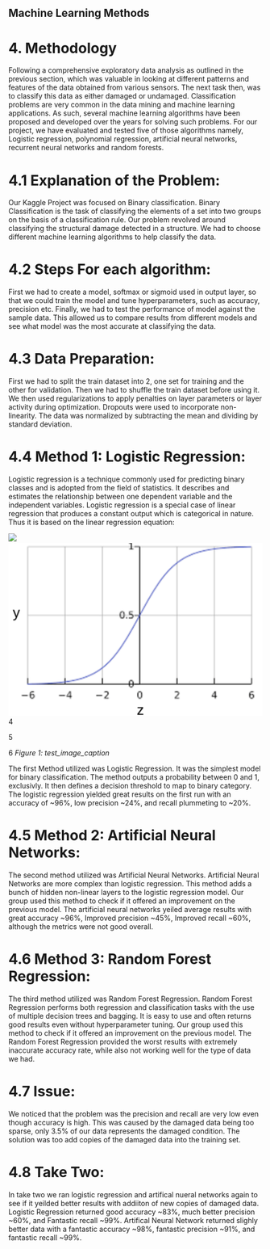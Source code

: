 ## Machine Learning Methods

# 4. Methodology
Following a comprehensive exploratory data analysis as outlined in the previous section, which was valuable in looking at different patterns and features of the data obtained from various sensors. The next task then, was to classify this data as either damaged or undamaged. Classification problems are very common in the data mining and machine learning applications. As such, several machine learning algorithms have been proposed and developed over the years for solving such problems. For our project, we have evaluated and tested five of those algorithms namely, Logistic regression, polynomial regression, artificial neural networks, recurrent neural networks and random forests.
# 4.1 Explanation of the Problem:
Our Kaggle Project was focused on Binary classification. Binary Classification is the task of classifying the elements of a set into two groups on the basis of a classification rule. Our problem revolved around classifying the structural damage detected in a structure. We had to choose different machine learning algorithms to help classify the data.

# 4.2 Steps For each algorithm:
First we had to create a model, softmax or sigmoid used in output layer, so that we could train the model and tune hyperparameters, such as accuracy, precision etc. Finally, we had to test the performance of model against the sample data. This allowed us to compare results from different models and see what model was the most accurate at classifying the data.

# 4.3 Data Preparation:
First we had to split the train dataset into 2, one set for training and the other for validation. Then we had to shuffle the train dataset before using it. We then used regularizations to apply penalties on layer parameters or layer activity during optimization. Dropouts were used to incorporate non-linearity. The data was normalized by subtracting the mean and dividing by standard deviation.

# 4.4 Method 1: Logistic Regression:
Logistic regression is a technique commonly used for predicting binary classes and is adopted from the field of statistics. It describes and estimates the relationship between one dependent variable and the independent variables. Logistic regression is a special case of linear regression that produces a constant output which is categorical in nature. Thus it is based on the linear regression equation:

<img src="https://render.githubusercontent.com/render/math?math=y = \beta%2Bw_{1}x_{1}%2Bw_{2}x_{2}%2Bw_{3}x_{3}...">

<img src="images/logistic_sigmoid.png" alt="Test" width="600"/>
4
</p>
5
<p>
6
<em>Figure 1: test_image_caption</em>

The first Method utilized was Logistic Regression. It was the simplest model for binary classification. The method outputs a probability between 0 and 1, exclusivly. It then defines a decision threshold to map to binary category. The logistic regression yielded great results on the first run with an accuracy of ~96%, low precision ~24%, and recall plummeting to ~20%.

# 4.5 Method 2: Artificial Neural Networks:
The second method utilized was Artificial Neural Networks. Artificial Neural Networks are more complex than logistic regression. This method adds a bunch of hidden non-linear layers to the logistic regression model. Our group used this method to check if it offered an improvement on the previous model. The artificial neural networks yeiled average results with great accuracy ~96%, Improved precision ~45%, Improved recall ~60%, although the metrics were not good overall.

# 4.6 Method 3: Random Forest Regression:
The third method utilized was Random Forest Regression. Random Forest Regression performs both regression and classification tasks with the use of multiple decision trees and bagging. It is easy to use and often returns good results even without hyperparameter tuning. Our group used this method to check if it offered an improvement on the previous model. The Random Forest Regression provided the worst results with extremely inaccurate accuracy rate, while also not working well for the type of data we had.

# 4.7 Issue:
We noticed that the problem was the precision and recall are very low even though accuracy is high. This was caused by the damaged data being too sparse, only 3.5% of our data represents the damaged condition. The solution was too add copies of the damaged data into the training set.

# 4.8 Take Two:
In take two we ran logistic regression and artifical nueral networks again to see if it yeilded better results with addiiton of new copies of damaged data. Logistic Regression returned good accuracy ~83%, much better precision ~60%, and Fantastic recall ~99%. Artifical Neural Network returned slighly better data with a fantastic accuracy ~98%, fantastic precision ~91%, and fantastic recall ~99%.

